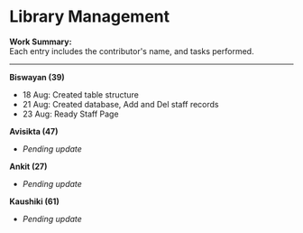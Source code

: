 # Library Management

**Work Summary:**  
Each entry includes the contributor's name, and tasks performed.

---

**Biswayan (39)**  
- 18 Aug: Created table structure  
- 21 Aug: Created database, Add and Del staff records 
- 23 Aug: Ready Staff Page

**Avisikta (47)**  
- _Pending update_  

**Ankit (27)**  
- _Pending update_  

**Kaushiki (61)**  
- _Pending update_

